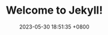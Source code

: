 ---
layout: post
title:  "Welcome to Jekyll!"
date:   2023-05-30 18:51:35 +0800
categories: jekyll update
---